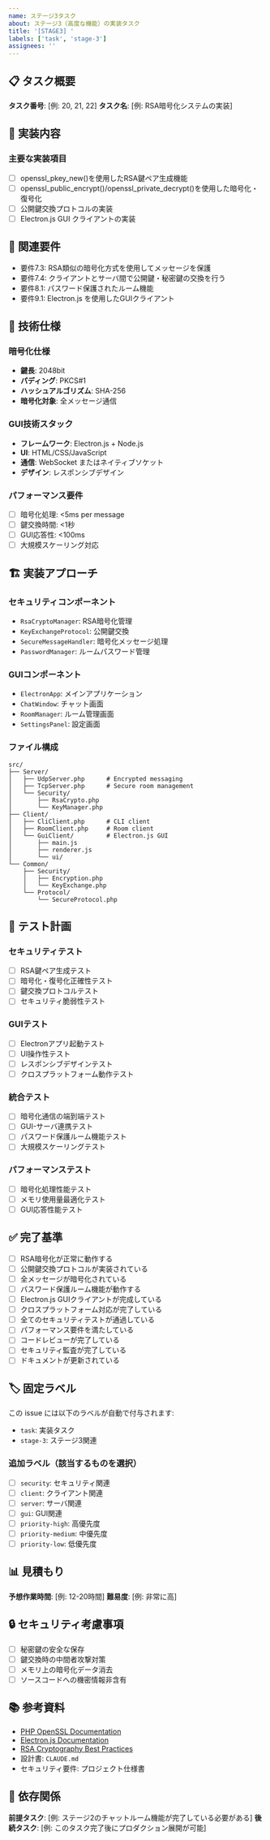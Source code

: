 ```yaml
---
name: ステージ3タスク
about: ステージ3（高度な機能）の実装タスク
title: '[STAGE3] '
labels: ['task', 'stage-3']
assignees: ''
---
```


## 📋 タスク概要
**タスク番号**: [例: 20, 21, 22]
**タスク名**: [例: RSA暗号化システムの実装]

## 🎯 実装内容
<!-- ステージ3固有の実装内容を詳しく説明してください -->

### 主要な実装項目
- [ ] openssl_pkey_new()を使用したRSA鍵ペア生成機能
- [ ] openssl_public_encrypt()/openssl_private_decrypt()を使用した暗号化・復号化
- [ ] 公開鍵交換プロトコルの実装
- [ ] Electron.js GUI クライアントの実装

## 📝 関連要件
<!-- ステージ3の要件を記載 -->
- 要件7.3: RSA類似の暗号化方式を使用してメッセージを保護
- 要件7.4: クライアントとサーバ間で公開鍵・秘密鍵の交換を行う
- 要件8.1: パスワード保護されたルーム機能
- 要件9.1: Electron.js を使用したGUIクライアント

## 🔧 技術仕様

### 暗号化仕様
- **鍵長**: 2048bit
- **パディング**: PKCS#1
- **ハッシュアルゴリズム**: SHA-256
- **暗号化対象**: 全メッセージ通信

### GUI技術スタック
- **フレームワーク**: Electron.js + Node.js
- **UI**: HTML/CSS/JavaScript
- **通信**: WebSocket またはネイティブソケット
- **デザイン**: レスポンシブデザイン

### パフォーマンス要件
- [ ] 暗号化処理: <5ms per message
- [ ] 鍵交換時間: <1秒
- [ ] GUI応答性: <100ms
- [ ] 大規模スケーリング対応

## 🏗️ 実装アプローチ

### セキュリティコンポーネント
- `RsaCryptoManager`: RSA暗号化管理
- `KeyExchangeProtocol`: 公開鍵交換
- `SecureMessageHandler`: 暗号化メッセージ処理
- `PasswordManager`: ルームパスワード管理

### GUIコンポーネント
- `ElectronApp`: メインアプリケーション
- `ChatWindow`: チャット画面
- `RoomManager`: ルーム管理画面
- `SettingsPanel`: 設定画面

### ファイル構成
```
src/
├── Server/
│   ├── UdpServer.php      # Encrypted messaging
│   ├── TcpServer.php      # Secure room management
│   └── Security/
│       ├── RsaCrypto.php
│       └── KeyManager.php
├── Client/
│   ├── CliClient.php      # CLI client
│   ├── RoomClient.php     # Room client
│   └── GuiClient/         # Electron.js GUI
│       ├── main.js
│       ├── renderer.js
│       └── ui/
└── Common/
    ├── Security/
    │   ├── Encryption.php
    │   └── KeyExchange.php
    └── Protocol/
        └── SecureProtocol.php
```

## 🧪 テスト計画

### セキュリティテスト
- [ ] RSA鍵ペア生成テスト
- [ ] 暗号化・復号化正確性テスト
- [ ] 鍵交換プロトコルテスト
- [ ] セキュリティ脆弱性テスト

### GUIテスト
- [ ] Electronアプリ起動テスト
- [ ] UI操作性テスト
- [ ] レスポンシブデザインテスト
- [ ] クロスプラットフォーム動作テスト

### 統合テスト
- [ ] 暗号化通信の端到端テスト
- [ ] GUI-サーバ連携テスト
- [ ] パスワード保護ルーム機能テスト
- [ ] 大規模スケーリングテスト

### パフォーマンステスト
- [ ] 暗号化処理性能テスト
- [ ] メモリ使用量最適化テスト
- [ ] GUI応答性能テスト

## ✅ 完了基準
- [ ] RSA暗号化が正常に動作する
- [ ] 公開鍵交換プロトコルが実装されている
- [ ] 全メッセージが暗号化されている
- [ ] パスワード保護ルーム機能が動作する
- [ ] Electron.js GUIクライアントが完成している
- [ ] クロスプラットフォーム対応が完了している
- [ ] 全てのセキュリティテストが通過している
- [ ] パフォーマンス要件を満たしている
- [ ] コードレビューが完了している
- [ ] セキュリティ監査が完了している
- [ ] ドキュメントが更新されている

## 🏷️ 固定ラベル
この issue には以下のラベルが自動で付与されます:
- `task`: 実装タスク
- `stage-3`: ステージ3関連

### 追加ラベル（該当するものを選択）
- [ ] `security`: セキュリティ関連
- [ ] `client`: クライアント関連
- [ ] `server`: サーバ関連
- [ ] `gui`: GUI関連
- [ ] `priority-high`: 高優先度
- [ ] `priority-medium`: 中優先度
- [ ] `priority-low`: 低優先度

## 📊 見積もり
**予想作業時間**: [例: 12-20時間]
**難易度**: [例: 非常に高]

## 🔒 セキュリティ考慮事項
- [ ] 秘密鍵の安全な保存
- [ ] 鍵交換時の中間者攻撃対策
- [ ] メモリ上の暗号化データ消去
- [ ] ソースコードへの機密情報非含有

## 📚 参考資料
- [PHP OpenSSL Documentation](https://www.php.net/manual/en/book.openssl.php)
- [Electron.js Documentation](https://www.electronjs.org/docs)
- [RSA Cryptography Best Practices](https://en.wikipedia.org/wiki/RSA_(cryptosystem))
- 設計書: `CLAUDE.md`
- セキュリティ要件: プロジェクト仕様書

## 🔗 依存関係
**前提タスク**: [例: ステージ2のチャットルーム機能が完了している必要がある]
**後続タスク**: [例: このタスク完了後にプロダクション展開が可能]